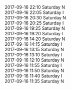 2017-09-16 22:10 Saturday  N  
2017-09-16 22:05 Saturday  I  
2017-09-16 20:30 Saturday  N  
2017-09-16 20:25 Saturday  I  
2017-09-16 19:25 Saturday  N  
2017-09-16 19:20 Saturday  I  
2017-09-16 14:20 Saturday  N  
2017-09-16 14:15 Saturday  I  
2017-09-16 13:15 Saturday  N  
2017-09-16 13:10 Saturday  I  
2017-09-16 12:10 Saturday  N  
2017-09-16 11:55 Saturday  I  
2017-09-16 11:50 Saturday  N  
2017-09-16 11:40 Saturday  I  
2017-09-16 11:35 Saturday  N  
